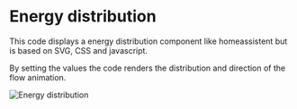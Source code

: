 # Energy distribution

This code displays a energy distribution component like homeassistent but is based on SVG, CSS and javascript. 

By setting the values the code renders the distribution and direction of the flow animation.

![Energy distribution](https://github.com/user-attachments/assets/fb98d5da-dac6-43a0-92e8-12c88af71201)
